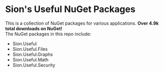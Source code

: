 # Sion's Useful NuGet Packages

This is a collection of NuGet packages for various applications. **Over 4.9k total downloads on NuGet!** <br>
The NuGet packages in this repo include:

- Sion.Useful
- Sion.Useful.Files
- Sion.Useful.Graphs
- Sion.Useful.Math
- Sion.Useful.Security
